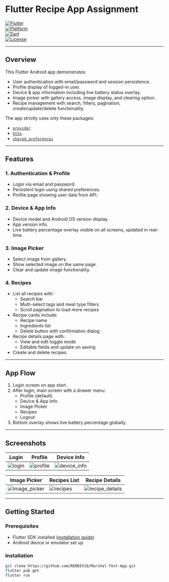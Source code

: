 # Flutter Recipe App Assignment

[![Flutter](https://img.shields.io/badge/Flutter-2.10-blue.svg)](https://flutter.dev)  
[![Platform](https://img.shields.io/badge/Platform-Android-green.svg)]()  
[![Dart](https://img.shields.io/badge/Dart-2.19-blue.svg)](https://dart.dev)  
[![License](https://img.shields.io/badge/License-MIT-green.svg)](LICENSE)  

---

## Overview

This Flutter Android app demonstrates:

- User authentication with email/password and session persistence.
- Profile display of logged-in user.
- Device & app information including live battery status overlay.
- Image picker with gallery access, image display, and clearing option.
- Recipe management with search, filters, pagination, create/update/delete functionality.

The app strictly uses only these packages:

- [`provider`](https://pub.dev/packages/provider)
- [`http`](https://pub.dev/packages/http)
- [`shared_preferences`](https://pub.dev/packages/shared_preferences)

---

## Features

### 1. Authentication & Profile

- Login via email and password.
- Persistent login using shared preferences.
- Profile page showing user data from API.

### 2. Device & App Info

- Device model and Android OS version display.
- App version info.
- Live battery percentage overlay visible on all screens, updated in real-time.

### 3. Image Picker

- Select image from gallery.
- Show selected image on the same page.
- Clear and update image functionality.

### 4. Recipes

- List all recipes with:
  - Search bar
  - Multi-select tags and meal type filters
  - Scroll pagination to load more recipes
- Recipe cards include:
  - Recipe name
  - Ingredients list
  - Delete button with confirmation dialog
- Recipe details page with:
  - View and edit toggle mode
  - Editable fields and update on saving
- Create and delete recipes.

---

## App Flow

1. Login screen on app start.
2. After login, main screen with a drawer menu:
   - Profile (default)
   - Device & App Info
   - Image Picker
   - Recipes
   - Logout
3. Bottom overlay shows live battery percentage globally.

---

## Screenshots

<!-- Replace with your screenshots -->
| Login | Profile | Device Info |
|-------|---------|-------------|
| ![login](screenshots/login.png) | ![profile](screenshots/profile.png) | ![device_info](screenshots/device_info.png) |

| Image Picker | Recipes List | Recipe Details |
|--------------|--------------|----------------|
| ![image_picker](screenshots/image_picker.png) | ![recipes](screenshots/recipes.png) | ![recipe_details](screenshots/recipe_details.png) |

---

## Getting Started

### Prerequisites

- Flutter SDK installed ([installation guide](https://flutter.dev/docs/get-started/install))
- Android device or emulator set up

### Installation

```bash
git clone https://github.com/RENEEV18/Marshal-Test-App.git
flutter pub get
flutter run
